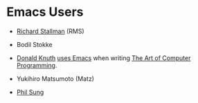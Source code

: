 # Emacs Users

- [Richard Stallman](https://stallman.org/) (RMS)

- Bodil Stokke

- [Donald Knuth](http://en.wikipedia.org/wiki/Donald_Knuth) [uses Emacs](http://www.informit.com/articles/article.aspx?p=1193856) when writing [The Art of Computer Programming](http://en.wikipedia.org/wiki/The_Art_of_Computer_Programming).

- Yukihiro Matsumoto (Matz)

- [Phil Sung](http://web.psung.name/)
